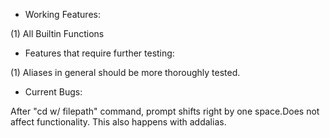 * Working Features:

(1) All Builtin Functions

* Features that require further testing:

(1) Aliases in general should be more thoroughly tested.

*	Current Bugs:

After "cd w/ filepath" command, prompt shifts right by one space.Does not affect functionality.
This also happens with addalias.
